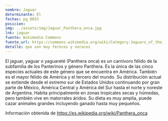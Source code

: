 ```yaml
---
nombre: Jaguar
determinante: El
fechas: pg_0033
posicion: 
img: ../assets/img/Jaguar_Panthera_onca.jpg
lnk: jaguar
fuente: Wikimedia Commons
fuente_url: https://commons.wikimedia.org/wiki/Category:Jaguars_of_the_Pantanal#/media/File:Jaguar_(Panthera_onca)_young_male_sharpening_its_claws_..._(48407845142).jpg
detalle: que son muy feroces y voraces
---
```


<p>El jaguar, yaguar o yaguareté (Panthera onca) es un carnívoro félido de la subfamilia de los Panterinos y género Panthera. Es la única de las cinco especies actuales de este género que se encuentra en América. También es el mayor félido de América y el tercero del mundo. Su distribución actual se extiende desde el extremo sur de Estados Unidos continuando por gran parte de México, América Central y América del Sur hasta el norte y noreste de Argentina. Habita principalmente en zonas tropicales secas y húmedas, pero también vive en matorrales áridos. Su dieta es muy amplia, puede cazar animales grandes incluyendo ganado hasta muy pequeños.</p>
<p>Información obtenida de <a href="https://es.wikipedia.org/wiki/Panthera_onca" target="_blank">https://es.wikipedia.org/wiki/Panthera_onca</a></p>

